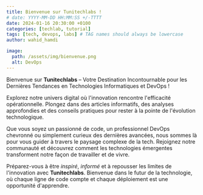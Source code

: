 ```yaml
---
title: Bienvenue sur Tunitechlabs !
# date: YYYY-MM-DD HH:MM:SS +/-TTTT
date: 2024-01-16 20:30:00 +0100
categories: [techlab, tutorial]
tags: [tech, devops, labs] # TAG names should always be lowercase
author: wahid_hamdi

image:
  path: /assets/img/bienvenue.png
  alt: DevOps
---
```


Bienvenue sur **Tunitechlabs** – Votre Destination Incontournable pour les Dernières Tendances en Technologies Informatiques et DevOps !

Explorez notre univers digital où l'innovation rencontre l'efficacité opérationnelle. Plongez dans des articles informatifs, des analyses approfondies et des conseils pratiques pour rester à la pointe de l'évolution technologique.

Que vous soyez un passionné de code, un professionnel DevOps chevronné ou simplement curieux des dernières avancées, nous sommes là pour vous guider à travers le paysage complexe de la tech. Rejoignez notre communauté et découvrez comment les technologies émergentes transforment notre façon de travailler et de vivre.

Préparez-vous à être _inspiré_, _informé_ et à repousser les limites de l'innovation avec **Tunitechlabs**. Bienvenue dans le futur de la technologie, où chaque ligne de code compte et chaque déploiement est une opportunité d'apprendre.
